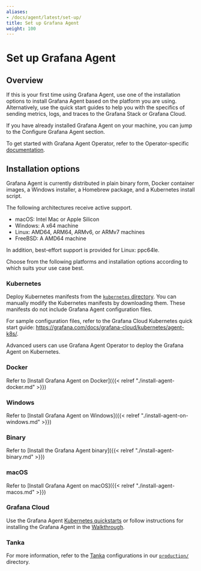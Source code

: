 ```yaml
---
aliases:
- /docs/agent/latest/set-up/
title: Set up Grafana Agent
weight: 100
---
```


# Set up Grafana Agent

## Overview
If this is your first time using Grafana Agent, use one of the installation options to install Grafana Agent based on the platform you are using. Alternatively, use the quick start guides to help you with the specifics of sending metrics, logs, and traces to the Grafana Stack or Grafana Cloud.

If you have already installed Grafana Agent on your machine, you can jump to the Configure Grafana Agent section.

To get started with Grafana Agent Operator, refer to the Operator-specific
[documentation](../operator/).

## Installation options

Grafana Agent is currently distributed in plain binary form, Docker container images, a Windows installer, a Homebrew package, and a Kubernetes install script. 

The following architectures receive active support.

 - macOS: Intel Mac or Apple Silicon 
 - Windows: A x64 machine 
 - Linux: AMD64, ARM64, ARMv6, or ARMv7 machines
 - FreeBSD: A AMD64 machine 

In addition, best-effort support is provided for Linux: ppc64le.

Choose from the following platforms and installation options according to which suits your use case best.

### Kubernetes

Deploy Kubernetes manifests from the [`kubernetes` directory](https://github.com/grafana/agent/tree/main/production/kubernetes).
You can manually modify the Kubernetes manifests by downloading them. These manifests do not include Grafana Agent configuration files. 

For sample configuration files, refer to the Grafana Cloud Kubernetes quick start guide: https://grafana.com/docs/grafana-cloud/kubernetes/agent-k8s/.

Advanced users can use Grafana Agent Operator to deploy the Grafana Agent on Kubernetes.

### Docker

Refer to [Install Grafana Agent on Docker]({{< relref "./install-agent-docker.md" >}})

### Windows

Refer to [Install Grafana Agent on Windows]({{< relref "./install-agent-on-windows.md" >}})

### Binary

Refer to [Install the Grafana Agent binary]({{< relref "./install-agent-binary.md" >}})

### macOS

Refer to [Install Grafana Agent on macOS]({{< relref "./install-agent-macos.md" >}})

### Grafana Cloud

Use the Grafana Agent [Kubernetes quickstarts](https://grafana.com/docs/grafana-cloud/kubernetes/agent-k8s/) or follow instructions for installing the Grafana Agent in the [Walkthrough](https://grafana.com/docs/grafana-cloud/quickstart/agent_linuxnode/).

### Tanka

For more information, refer to the [Tanka](https://tanka.dev) configurations in our [`production/`](https://github.com/grafana/agent/tree/main/production/tanka/grafana-agent) directory.